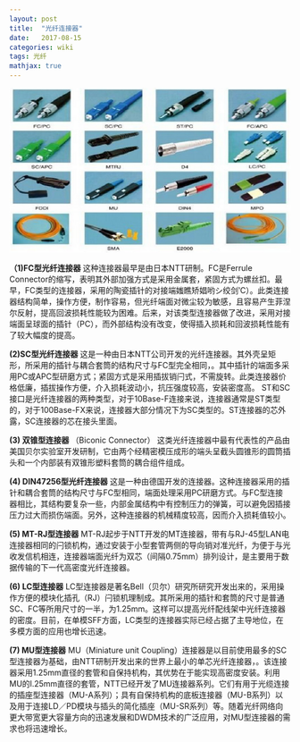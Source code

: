```yaml
---
layout: post
title:  "光纤连接器"
date:   2017-08-15
categories: wiki 
tags: 光纤
mathjax: true
---
```

![](https://raw.githubusercontent.com/junote/junote.github.io/master/img/fiber-connector.png)

**（1)FC型光纤连接器**   这种连接器最早是由日本NTT研制。FC是Ferrule Connector的缩写，表明其外部加强方式是采用金属套，紧固方式为螺丝扣。最早，FC类型的连接器，采用的陶瓷插针的对接端媸瞧矫娼哟シ绞剑‵C）。此类连接器结构简单，操作方便，制作容易，但光纤端面对微尘较为敏感，且容易产生菲涅尔反射，提高回波损耗性能较为困难。后来，对该类型连接器做了改进，采用对接端面呈球面的插针（PC），而外部结构没有改变，使得插入损耗和回波损耗性能有了较大幅度的提高。

**(2)SC型光纤连接器**  这是一种由日本NTT公司开发的光纤连接器。其外壳呈矩形，所采用的插针与耦合套筒的结构尺寸与FC型完全相同，。其中插针的端面多采用PC或APC型研磨方式；紧固方式是采用插拔销闩式，不需旋转。此类连接器价格低廉，插拔操作方便，介入损耗波动小，抗压强度较高，安装密度高。 ST和SC接口是光纤连接器的两种类型，对于10Base-F连接来说，连接器通常是ST类型的，对于100Base-FX来说，连接器大部分情况下为SC类型的。ST连接器的芯外露，SC连接器的芯在接头里面。

**(3) 双锥型连接器** （Biconic Connector） 这类光纤连接器中最有代表性的产品由美国贝尔实验室开发研制，它由两个经精密模压成形的端头呈截头圆锥形的圆筒插头和一个内部装有双锥形塑料套筒的耦合组件组成。

**(4) DIN47256型光纤连接器**  这是一种由德国开发的连接器。这种连接器采用的插针和耦合套筒的结构尺寸与FC型相同，端面处理采用PC研磨方式。与FC型连接器相比，其结构要复杂一些，内部金属结构中有控制压力的弹簧，可以避免因插接压力过大而损伤端面。另外，这种连接器的机械精度较高，因而介入损耗值较小。

**(5) MT-RJ型连接器**  MT-RJ起步于NTT开发的MT连接器，带有与RJ-45型LAN电连接器相同的闩锁机构，通过安装于小型套管两侧的导向销对准光纤，为便于与光收发信机相连，连接器端面光纤为双芯（间隔0.75mm）排列设计，是主要用于数据传输的下一代高密度光纤连接器。

**(6) LC型连接器**  LC型连接器是著名Bell（贝尔）研究所研究开发出来的，采用操作方便的模块化插孔（RJ）闩锁机理制成。其所采用的插针和套筒的尺寸是普通SC、FC等所用尺寸的一半，为1.25mm。这样可以提高光纤配线架中光纤连接器的密度。目前，在单模SFF方面，LC类型的连接器实际已经占据了主导地位，在多模方面的应用也增长迅速。

**(7) MU型连接器**  MU（Miniature unit Coupling）连接器是以目前使用最多的SC型连接器为基础，由NTT研制开发出来的世界上最小的单芯光纤连接器，。该连接器采用1.25mm直径的套管和自保持机构，其优势在于能实现高密度安装。利用MU的l.25mm直径的套管，NTT已经开发了MU连接器系列。它们有用于光缆连接的插座型连接器（MU-A系列）；具有自保持机构的底板连接器（MU-B系列）以及用于连接LD／PD模块与插头的简化插座（MU-SR系列）等。随着光纤网络向更大带宽更大容量方向的迅速发展和DWDM技术的广泛应用，对MU型连接器的需求也将迅速增长。 
